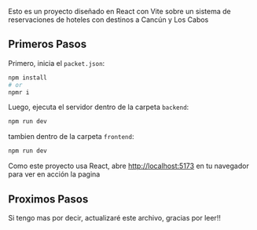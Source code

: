 Esto es un proyecto diseñado en React con Vite sobre un sistema de reservaciones de hoteles con destinos a Cancún y Los Cabos

## Primeros Pasos

Primero, inicia el `packet.json`:

```bash
npm install
# or
npmr i
```

Luego, ejecuta el servidor dentro de la carpeta `backend`:

```bash
npm run dev
```

tambien dentro de la carpeta `frontend`:

```bash
npm run dev
```

Como este proyecto usa React, abre [http://localhost:5173](http://localhost:5173) en tu navegador para ver en acción la pagina

## Proximos Pasos

Si tengo mas por decir, actualizaré este archivo, gracias por leer!!